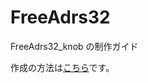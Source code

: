 # FreeAdrs32

FreeAdrs32_knob の制作ガイド

作成の方法は[こちら](https://github.com/nuovotaka/FreeAdrs32/wiki/Make_guide_infomation)です。
